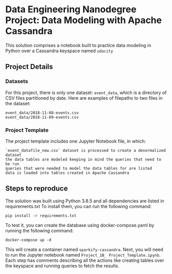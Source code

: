 # Data Engineering Nanodegree Project: Data Modeling with Apache Cassandra

This solution comprises a notebook built to practice data modeling in Python over a Cassandra keyspace named `udacity`

## Project Details

### Datasets

For this project, there is only one dataset: `event_data`, which is a directory of CSV files partitioned by date. Here are examples of filepaths to two files in the dataset:

```
event_data/2018-11-08-events.csv
event_data/2018-11-09-events.csv
```

### Project Template

The project template includes one Jupyter Notebook file, in which:

    `event_datafile_new.csv` dataset is processed to create a denormalized dataset
    the data tables are modeled keeping in mind the queries that need to be run
    queries that were needed to model the data tables for are listed
    data is loaded into tables created in Apache Cassandra

## Steps to reproduce

The solution was built using Python 3.8.5 and all dependencies are listed in requirements.txt
To install them, you can run the following command:
```
pip install -r requirements.txt
```

To test it, you can create the database using docker-compose.yaml by running the following command:
```
docker-compose up -d
```

This will create a container named `sparkify-cassandra`.
Next, you will need to run the Jupyter notebook named `Project_1B_ Project_Template.ipynb`. Each step has comments describing all the actions like creating tables over the keyspace and running queries to fetch the results.
